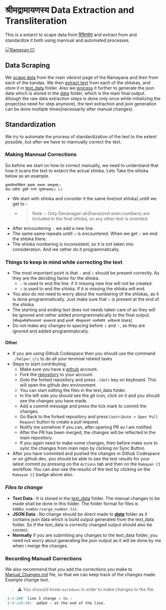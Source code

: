 # श्रीमद्रामायणस्य Data Extraction and Transliteration

This is a extarct to scape data from [विकिस्रोत](https://sa.wikisource.org/wiki/रामायणम्) and extract from and standardize it both using mannual and automated processes.

[![Ramayan CI](https://github.com/shubhattin/valmiki_ramayanam/actions/workflows/ramayan_ci.yml/badge.svg)](https://github.com/shubhattin/valmiki_ramayanam/actions/workflows/ramayan_ci.yml)

## Data Scraping

We [scape data](./get_raw_data.py) from the main vikisrot page of the Ramayana and then from each of the kandas. We then [extract text](./get_text.py) from each of the shlokas, and store it in [text_data](./text_data/) folder. Also we [process](./get_json.py) it further to generate the json data which is stored in the [data](./data/) folder, which is the main final output.
Altough the raw data extraction steps is done only once while initializing the project(so need for step anymore), the text extraction and json generation can be done multiple times(necessarily after manual changes).

## Standardization

We try to automate the process of standardization of the text to the extent possible, but after we have to mannually correct the text.

### Making Mannual Corrections

So before we start on how to correct manually, we need to understand that how it scans the text to extarct the actual shloka. Lets Take the shloka below as an example.

```text
कुशचीरपरिक्षिप्तं ब्राह्म्या लक्ष्म्या समावृतम्।
यथा प्रदीप्तं दुर्दर्शं गगने सूर्यमण्डलम्॥ २॥
```

- We start with shloka and consider it the same line(not shloka) untill we get to `।`
  - > Note :- Only Devanagari akSharas(not even numbers) are included in the final shloka, so any other text is ommited.
- After encountering `।` we add a new line.
- The same same repeats untill `॥` is encountered. When we get `॥` we end the shloka there.
- The shloka numbering is inconsistent, so it is not taken into consideration. And we rather do it programmatically.

### **Things to keep in mind while correcting the text**

- The most important point is that `।` and `॥` should be present correctly. As they are the deciding factor for the shloka.
  - `।` is used to end the line. if it missing new line will not be created.
  - `॥` is used to end the shloka. If it is missing the shloka will end.
- You also do not need to worry about the numbering of the shlokas, as it is done programmatically. Just make sure that `॥` is present at the end of the shloka.
- The starting and ending text does not needs taken care of as they will be ignored and rather added promgrammatically to the final output.(`श्रीमद्वाल्मीकीयरामायणे बालकाण्डे` and `इत्यार्षे श्रीमद्रामायणे वाल्मीकीये आदिकाव्ये` lines)
- Do not make any changes to spacing before ॥ and ।, as they are ignored and added programmatically.

#### Other

- If you are using Github Codespace then you should use the command `./helper_cli` to do all your terminal related tasks
- Steps to start contributing
  - Make sure you have a [github](https://github.com/signup) account.
  - Fork the [repository](https://github.com/shubhattin/valmiki_ramayanam) to your account.
  - Goto the forked repository and press `.(dot)` key on keyboard. This will open the github.dev environment.
  - You can start editing the files in the text_data folder.
  - In the left side you should see the git icon, click on it and you should see the changes you have made.
  - Add a commit message and press the tick mark to commit the changes.
  - Go Back to the forked repository and press `Contribute > Open Pull Request` button to create a pull request.
  - Notify me somehow if you can, after opening PR so I am notified.
  - After the PR has been merged, the changes will be reflected in the main repository.
  - If you again need to make some changes, then before make sure to sync the changes from main repo by clicking on Sync Button.
- After you have commited and pushed the changes in Github Codespace or on github.dev, you should be able to see the test results for your latest commit py pressing on the `Actions` tab and then on the `Ramayan CI` workflow. You can also see the results of the test by clicking on the `Ramayan CI` badge above also.

### **_Files to change_**

- **Text Data** : It is stored in the [text_data](./text_data/) folder. The manual changes to be made shall be done in this folder. The folder format for files is `kANDa_number/sarga_number.txt`.
- **JSON Data** : No change should be direct made to **_[data](./data/)_** folder as it contains json data which is build output generated from the text_data folder. So if the text_data is correctly changed output should also be correct.
- **Normally** if you are submitiing any changes to the text_data folder, you need not worry about generating the json output as it will be done by me when i merge the changes.

### Recording Manuall Corrections

We also recommend that you add the corrections you make to [Manual_Changes.md](./Manual_Changes.md) file, so that we can keep track of the changes made.
Example change text.

> :warning: You shoould know `markdown` in order to make changes to the file.

```markdown
`1-1-100` line 3 change ॥ to ।
`1-3-(24-39)` added । at the end of the line.
```
